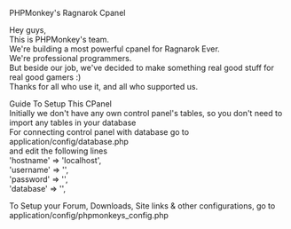 PHPMonkey's Ragnarok Cpanel  
  
Hey guys,  
This is PHPMonkey's team.  
We're building a most powerful cpanel for Ragnarok Ever.  
We're professional programmers.  
But beside our job, we've decided to make something real good stuff for real good gamers :)  
Thanks for all who use it, and all who supported us.  
  
Guide To Setup This CPanel  
Initially we don't have any own control panel's tables, so you don't need to import any tables in your database  
For connecting control panel with database go to  
application/config/database.php  
and edit the following lines  
	'hostname' => 'localhost',  
	'username' => '',  
	'password' => '',  
	'database' => '',  
  
To Setup your Forum, Downloads, Site links & other configurations, go to  
application/config/phpmonkeys_config.php